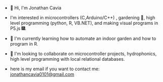 - 👋 Hi, I'm Jonathan Cavia
- I'm interested in microcontrollers (C,Arduino/C++) , gardening 🌱, high level programming (python, R, VB.NET), and making visual programs in P5.js 🎆. 
- 🌱 I'm currently learning how to automate an indoor garden and how to program in R.
- 💞️ I'm looking to collaborate on microcontroller projects, hydrophonics, high level programming with local relational databases.


- here is my email if you want to contact me:
  jonathancavia0101@gmail.com
<!---
jonathanc0101/jonathanc0101 is a ✨ special ✨ repository because its `README.md` (this file) appears on your GitHub profile.
You can click the Preview link to take a look at your changes.
--->
